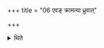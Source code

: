 +++
title = "06 एवङ् क्रामत्या ध्रुवात्"

+++

<details><summary>थिते</summary>

6. He changes (the word te with me) thus upto (the word) dhruvaḥ. (Then he does not utter the words “O you N.N.").   

</details>
